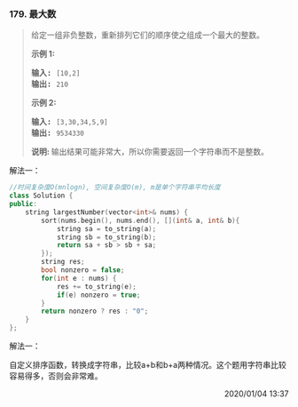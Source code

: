 ### 179. 最大数

> <div class="notranslate"><p>给定一组非负整数，重新排列它们的顺序使之组成一个最大的整数。</p>
> 
> <p><strong>示例 1:</strong></p>
> 
> <pre><strong>输入:</strong> <code>[10,2]</code>
> <strong>输出:</strong> <code>210</code></pre>
> 
> <p><strong>示例&nbsp;2:</strong></p>
> 
> <pre><strong>输入:</strong> <code>[3,30,34,5,9]</code>
> <strong>输出:</strong> <code>9534330</code></pre>
> 
> <p><strong>说明: </strong>输出结果可能非常大，所以你需要返回一个字符串而不是整数。</p>
> </div>

解法一：
```cpp
//时间复杂度O(mnlogn), 空间复杂度O(m), m是单个字符串平均长度
class Solution {
public:
    string largestNumber(vector<int>& nums) {
        sort(nums.begin(), nums.end(), [](int& a, int& b){
            string sa = to_string(a);
            string sb = to_string(b);
            return sa + sb > sb + sa;
        });
        string res;
        bool nonzero = false;
        for(int e : nums) {
            res += to_string(e);
            if(e) nonzero = true;
        }
        return nonzero ? res : "0";
    }
};
```

解法一：

自定义排序函数，转换成字符串，比较a+b和b+a两种情况。这个题用字符串比较容易得多，否则会非常难。

<div style="text-align: right"> 2020/01/04 13:37 </div>
